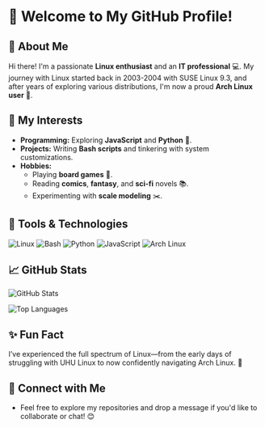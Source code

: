 # 👋 Welcome to My GitHub Profile!

## 🐧 About Me
Hi there! I'm a passionate **Linux enthusiast** and an **IT professional** 💻. My journey with Linux started back in 2003-2004 with SUSE Linux 9.3, and after years of exploring various distributions, I'm now a proud **Arch Linux user** 💙.

## 🌟 My Interests
- **Programming:** Exploring **JavaScript** and **Python** 🐍.
- **Projects:** Writing **Bash scripts** and tinkering with system customizations.
- **Hobbies:**
  - Playing **board games** 🎲.
  - Reading **comics**, **fantasy**, and **sci-fi** novels 📚.
  - Experimenting with **scale modeling** ✂️.

## 🔧 Tools & Technologies
![Linux](https://img.shields.io/badge/Linux-FCC624?style=for-the-badge&logo=linux&logoColor=black)
![Bash](https://img.shields.io/badge/Bash-4EAA25?style=for-the-badge&logo=gnu-bash&logoColor=white)
![Python](https://img.shields.io/badge/Python-3776AB?style=for-the-badge&logo=python&logoColor=white)
![JavaScript](https://img.shields.io/badge/JavaScript-F7DF1E?style=for-the-badge&logo=javascript&logoColor=black)
![Arch Linux](https://img.shields.io/badge/Arch_Linux-1793D1?style=for-the-badge&logo=arch-linux&logoColor=white)

## 📈 GitHub Stats
![GitHub Stats](https://github-readme-stats.vercel.app/api?username=attila&show_icons=true&theme=tokyonight)

![Top Languages](https://github-readme-stats.vercel.app/api/top-langs/?username=attila&layout=compact&theme=tokyonight)

## ✨ Fun Fact
I’ve experienced the full spectrum of Linux—from the early days of struggling with UHU Linux to now confidently navigating Arch Linux. 🚀

## 🤝 Connect with Me
- Feel free to explore my repositories and drop a message if you'd like to collaborate or chat! 😊
